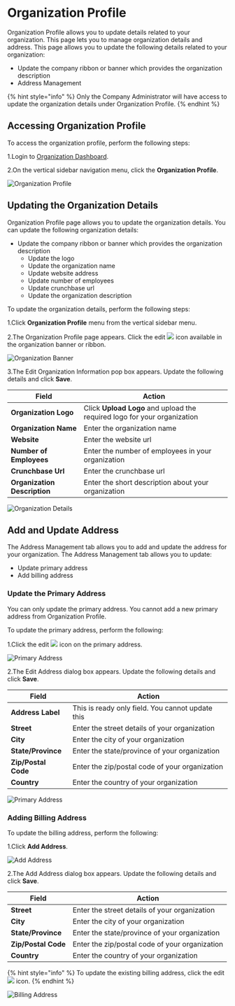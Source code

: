 # Organization Profile

Organization Profile allows you to update details related to your organization. This page lets you to manage organization details and address. This page allows you to update the following details related to your organization:

* Update the company ribbon or banner which provides the organization description
* Address Management

{% hint style="info" %}
Only the Company Administrator will have access to update the organization details under Organization Profile.
{% endhint %}

## Accessing Organization Profile <a href="#accessing-organization-profile" id="accessing-organization-profile"></a>

To access the organization profile, perform the following steps:

1.Login to [Organization Dashboard](https://myorg.lfx.dev).

2.On the vertical sidebar navigation menu, click the **Organization Profile**.

![Organization Profile](https://files.gitbook.com/v0/b/gitbook-28427.appspot.com/o/assets%2F-MgAESFs0H7zYsmTgcOZ%2F-MhvsgJZcpe5brIv9U0I%2F-MhvueCBepXSAk8cKs1h%2FOrganization\_Profile.png?alt=media\&token=98dbddc6-8350-447c-8e3b-811cb9e0725c)

## Updating the Organization Details

Organization Profile page allows you to update the organization details. You can update the following organization details:

* Update the company ribbon or banner which provides the organization description
  * Update the logo
  * Update the organization name
  * Update website address
  * Update number of employees
  * Update crunchbase url
  * Update the organization description

To update the organization details, perform the following steps:

1.Click **Organization Profile** menu from the vertical sidebar menu.

2.The Organization Profile page appears. Click the edit ![](../.gitbook/assets/Edit\_Icon.png) icon available in the organization banner or ribbon.

![Organization Banner](https://files.gitbook.com/v0/b/gitbook-28427.appspot.com/o/assets%2F-MgAESFs0H7zYsmTgcOZ%2F-Mhvusp89jU1qi9fCyiD%2F-MhvwIiIdG\_QgIBjnzYF%2FOrganization\_Banner.png?alt=media\&token=ff60dd42-3854-4776-8163-40faef58a07c)

3.The Edit Organization Information pop box appears. Update the following details and click **Save**.

| **Field**                    | **Action**                                                               |
| ---------------------------- | ------------------------------------------------------------------------ |
| **Organization Logo**        | Click **Upload Logo** and upload the required logo for your organization |
| **Organization Name**        | Enter the organization name                                              |
| **Website**                  | Enter the website url                                                    |
| **Number of Employees**      | Enter the number of employees in your organization                       |
| **Crunchbase Url**           | Enter the crunchbase url                                                 |
| **Organization Description** | Enter the short description about your organization                      |

![Organization Details](https://files.gitbook.com/v0/b/gitbook-28427.appspot.com/o/assets%2F-MgAESFs0H7zYsmTgcOZ%2F-MhvwqrDhT3G7qayDfp2%2F-Mhw-TnX8pZ4dtjKm0FY%2FOrganization\_Details.png?alt=media\&token=de56c732-cdd8-4ec2-a7c8-dd6df5c2dada)

## Add and Update Address

The Address Management tab allows you to add and update the address for your organization. The Address Management tab allows you to update:

* Update primary address
* Add billing address

### Update the Primary Address

You can only update the primary address. You cannot add a new primary address from Organization Profile.

To update the primary address, perform the following:

1.Click the edit ![](../.gitbook/assets/Edit\_Icon.png) icon on the primary address.

![Primary Address](https://files.gitbook.com/v0/b/gitbook-28427.appspot.com/o/assets%2F-MgAESFs0H7zYsmTgcOZ%2F-Mhw0gvzlxmAQxZoVYv4%2F-Mhw3KU4dEq2myvXO-yj%2FAdd\_Primary\_Address.png?alt=media\&token=3ff82865-c153-442e-bd8c-a6c3f5cbe991)

2.The Edit Address dialog box appears. Update the following details and click **Save**.

| **Field**           | **Action**                                       |
| ------------------- | ------------------------------------------------ |
| **Address Label**   | This is ready only field. You cannot update this |
| **Street**          | Enter the street details of your organization    |
| **City**            | Enter the city of your organization              |
| **State/Province**  | Enter the state/province of your organization    |
| **Zip/Postal Code** | Enter the zip/postal code of your organization   |
| **Country**         | Enter the country of your organization           |

![Primary Address](https://files.gitbook.com/v0/b/gitbook-28427.appspot.com/o/assets%2F-MgAESFs0H7zYsmTgcOZ%2F-Mhw0gvzlxmAQxZoVYv4%2F-Mhw2pQaK27uLuG6G985%2FPrimay\_Address.png?alt=media\&token=35740b67-abc5-45d9-8ffc-e09a8786c575)

### Adding Billing Address

To update the billing address, perform the following:

1.Click **Add Address**.

![Add Address](https://files.gitbook.com/v0/b/gitbook-28427.appspot.com/o/assets%2F-MgAESFs0H7zYsmTgcOZ%2F-Mhw0gvzlxmAQxZoVYv4%2F-Mhw4uo\_tzHc69cJoqMf%2FAdd\_Address.png?alt=media\&token=4608ce74-589b-499d-93fb-97bc10a35639)

2.The Add Address dialog box appears. Update the following details and click **Save**.

| **Field**           | **Action**                                     |
| ------------------- | ---------------------------------------------- |
| **Street**          | Enter the street details of your organization  |
| **City**            | Enter the city of your organization            |
| **State/Province**  | Enter the state/province of your organization  |
| **Zip/Postal Code** | Enter the zip/postal code of your organization |
| **Country**         | Enter the country of your organization         |

{% hint style="info" %}
To update the existing billing address, click the edit ![](../.gitbook/assets/Edit\_Icon.png) icon.
{% endhint %}

![Billing Address](https://files.gitbook.com/v0/b/gitbook-28427.appspot.com/o/assets%2F-MgAESFs0H7zYsmTgcOZ%2F-Mhw0gvzlxmAQxZoVYv4%2F-Mhw5E9WzgRxPEYzDn8K%2FAdd\_Address\_Details.png?alt=media\&token=3ce0ef15-33cf-45f7-a752-24026b0b6adb)
